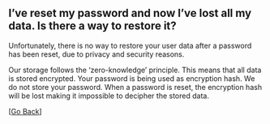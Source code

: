 ## I’ve reset my password and now I’ve lost all my data. Is there a way to restore it?
Unfortunately, there is no way to restore your user data after a password has been reset, due to privacy and security reasons.

Our storage follows the ‘zero-knowledge’ principle. This means that all data is stored encrypted. Your password is being used as encryption hash. We do not store your password. When a password is reset, the encryption hash will be lost making it impossible to decipher the stored data.

[[Go Back](README.md)]

